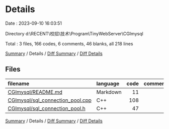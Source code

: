 # Details

Date : 2023-09-10 16:03:51

Directory d:\\RECENT\\校招\\技术\\Program\\TinyWebServer\\CGImysql

Total : 3 files,  166 codes, 6 comments, 46 blanks, all 218 lines

[Summary](results.md) / Details / [Diff Summary](diff.md) / [Diff Details](diff-details.md)

## Files
| filename | language | code | comment | blank | total |
| :--- | :--- | ---: | ---: | ---: | ---: |
| [CGImysql/README.md](/CGImysql/README.md) | Markdown | 11 | 0 | 3 | 14 |
| [CGImysql/sql_connection_pool.cpp](/CGImysql/sql_connection_pool.cpp) | C++ | 108 | 5 | 30 | 143 |
| [CGImysql/sql_connection_pool.h](/CGImysql/sql_connection_pool.h) | C++ | 47 | 1 | 13 | 61 |

[Summary](results.md) / Details / [Diff Summary](diff.md) / [Diff Details](diff-details.md)